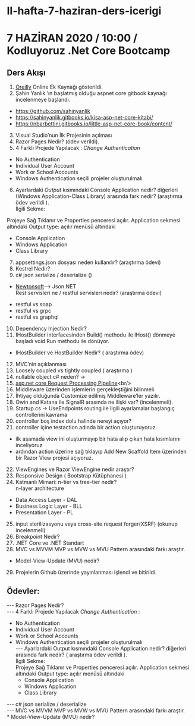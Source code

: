 # II-hafta-7-haziran-ders-icerigi

# 7  HAZİRAN 2020 / 10:00 / Kodluyoruz .Net Core Bootcamp

## Ders Akışı 
1. [Oreilly](https://www.oreilly.com/) Online Ek Kaynağı gösterildi. <br/>
2. Şahin Yanlık ‘ın başlatmış olduğu aspnet core gitbook kaynağı incelenmeye başlandı.<br/>
 - https://github.com/sahinyanlik
 - https://sahinyanlik.gitbooks.io/kisa-asp-net-core-kitabi/
 - https://nbarbettini.gitbooks.io/little-asp-net-core-book/content/
3. Visual Studio’nun İlk Projesinin açılması <br/>
4. Razor Pages Nedir? (ödev verildi). <br/>
5. 4 Farklı Projede Yapılacak : *Change Authentication* <br/>
  -  No Authentication <br/>
  - Individual User Account <br/> 
  - Work or School Accounts <br/>
  - Windows Authentication seçili projeler oluşturulmalı <br/>
6. Ayarlardaki *Output* kısmındaki Console Application nedir? diğerleri (Windows Application-Class Library)  arasında fark nedir?
 (araştırma ödev verildi ). <br/>
İlgili Sekme: <br/>

  Projeye Sağ Tıklanır ve Properties penceresi açılır. Application sekmesi altındaki Output type: açılır menüsü altındaki <br/>
 - Console Application <br/>
 - Windows Application <br/>
 - Class Library <br/>
7. appsettings.json dosyası neden kullanılır? (araştırma ödevi) <br/>
8. Kestrel Nedir? <br/>
9. c# json serialize / deserialize  () <br/>
* [Newtonsoft](https://www.newtonsoft.com/json)--> Json.NET <br/>
Rest servisleri ne / restful servisleri nedir? (araştırma ödevi) <br/>
- restful vs soap <br/>
- restful vs grpc <br/>
- restful vs graphql <br/>
10. Dependency Injection Nedir? <br/>
11. IHostBuilder interfacesinden Build() methodu ile IHost() dönmeye başladı void Run methodu ile dönüyor. <br/>
 * IHostBuilder ve HostBuilder Nedir? ( araştırma ödev) <br/>
12. MVC’nin açıklanması <br/>
13. Loosely coupled vs tightly coupled ( araştırma ) <br/>
14. nullable object c# neden? ->  <br/>
15. [asp.net core Request Processing Pipeline](https://dotnettutorials.net/lesson/asp-net-core-request-processing-pipeline/#:~:text=The%20ASP.NET%20Core%20request%20processing%20pipeline%20consists%20of%20a,component%20using%20the%20next%20delegate.)<br/>
16. Middleware üzerinden işlemlerin gerçekleştiğini bilinmeli <br/>
17. İhtiyaç olduğunda Customize edilmiş Middleware’ler yazılır. <br/>
18. Owin and Katana ile SignalR arasında ne ilişki var? (incelenmeli). <br/>
19. Startup.cs -> UseEndpoints routing ile ilgili ayarlamalar başlangıç controllerini kavrama <br/>
20. controller boş index dolu halinde nereyi açıyor? <br/>
21. controller içine testaction adında bir action oluşturuyoruz. <br/>
  * ilk aşamada view ini oluşturmayıp bir hata alıp çıkan hata kısımlarını inceliyoruz <br/>
  * ardından action üzerine sağ tıklayıp Add New Scaffold Item üzerinden bir Razor View  projesi açıyoruz. <br/> 
22. ViewEngines ve Razor ViewEngine nedir araştır?  <br/>
23. Responsive Design ( Bootstrap Kütüphanesi ) <br/>
24. Katmanlı Mimari: n-tier vs tree-tier nedir? <br/>
   n-layer architecture <br/>
  * Data Access Layer - DAL <br/>
  * Business Logic Layer - BLL <br/>
  * Presentation Layer - PL  <br/>
25. input sterilizasyonu veya cross-site request forger(XSRF) (okunup incelenmeli) <br/>
26. Breakpoint Nedir? <br/>
27. .NET Core ve .NET Standart <br/>
28. MVC vs MVVM  MVP vs MVW vs MVU Pattern arasındaki farkı araştır. <br/>
  - Model-View-Update (MVU) nedir? <br/> 
29. Projelerin Github üzerinde yayınlanması işlendi ve bitirildi. <br/>

## Ödevler:
--- Razor Pages Nedir? <br/>
--- 4 Farklı Projede Yapılacak *Change Authentication* : <br/>
- No Authentication <br/>
- Individual User Account <br/>
- Work or School Accounts <br/>
- Windows Authentication seçili projeler oluşturulmalı <br/>
--- Ayarlardaki Output kısmındaki Console Application nedir? diğerleri arasında fark nedir? ( araştırma ödev verildi ). <br/>
   İlgili Sekme: <br/>
   Projeye Sağ Tıklanır ve Properties penceresi açılır. Application sekmesi altındaki Output type: açılır menüsü altındaki  <br/>
    * Console Application <br/>
    * Windows Application <br/>
    * Class Library <br/>

--- c# json serialize / deserialize <br/>
--- MVC vs MVVM  MVP vs MVW vs MVU Pattern arasındaki farkı araştır. <br/>
        * Model-View-Update (MVU) nedir?  <br/>

